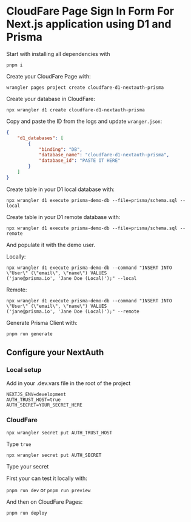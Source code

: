 # CloudFare Page Sign In Form For Next.js application using D1 and Prisma

Start with installing all dependencies with

```shell
pnpm i
```

Create your CloudFare Page with:

`wrangler pages project create cloudfare-d1-nextauth-prisma`

Create your database in CloudFare:

`npx wrangler d1 create cloudfare-d1-nextauth-prisma`

Copy and paste the ID from the logs and update `wranger.json`:


```json
{
	"d1_databases": [
		{
			"binding": "DB",
			"database_name": "cloudfare-d1-nextauth-prisma",
			"database_id": "PASTE IT HERE"
		}
	]
}
```

Create table in your D1 local database with:

`npx wrangler d1 execute prisma-demo-db --file=prisma/schema.sql --local`

Create table in your D1 remote database with:

`npx wrangler d1 execute prisma-demo-db --file=prisma/schema.sql --remote`

And populate it with the demo user.

Locally:

```shell
npx wrangler d1 execute prisma-demo-db --command "INSERT INTO  \"User\" (\"email\", \"name\") VALUES
('jane@prisma.io', 'Jane Doe (Local)');" --local
```

Remote:

```shell
npx wrangler d1 execute prisma-demo-db --command "INSERT INTO  \"User\" (\"email\", \"name\") VALUES
('jane@prisma.io', 'Jane Doe (Local)');" --remote
```

Generate Prisma Client with:

`pnpm run generate`

## Configure your NextAuth

### Local setup

Add in your .dev.vars file in the root of the project

```.dotenv
NEXTJS_ENV=development
AUTH_TRUST_HOST=true
AUTH_SECRET=YOUR_SECRET_HERE
```

### CloudFare


```shell
npx wrangler secret put AUTH_TRUST_HOST
```
Type `true`

```shell
npx wrangler secret put AUTH_SECRET
```
Type your secret

First your can test it locally with:

`pnpm run dev` or `pnpm run preview`


And then on CloudFare Pages:

`pnpm run deploy`



